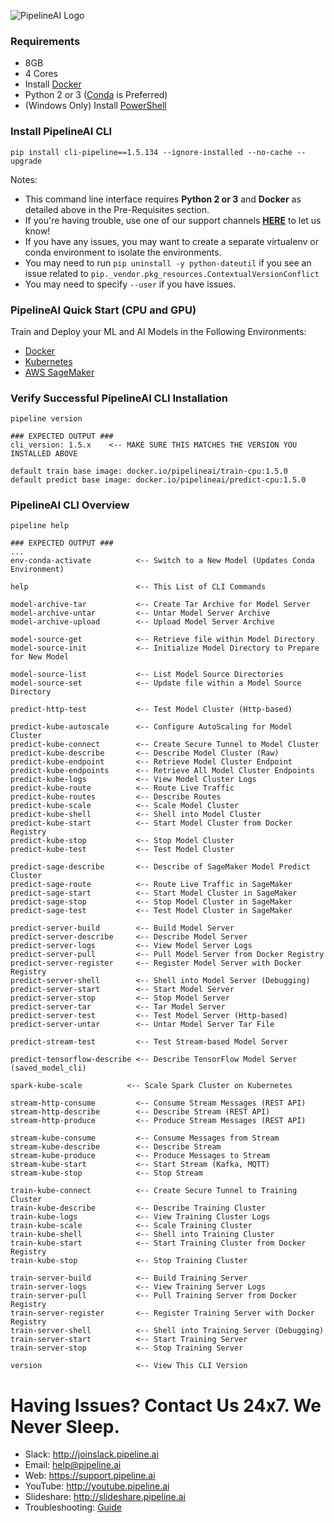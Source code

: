 ![PipelineAI Logo](http://pipeline.ai/assets/img/logo/pipelineai-split-black-258x62.png)

### Requirements
* 8GB
* 4 Cores
* Install [Docker](https://www.docker.com/community-edition#/download)
* Python 2 or 3 ([Conda](https://conda.io/docs/install/quick.html) is Preferred)
* (Windows Only) Install [PowerShell](https://github.com/PowerShell/PowerShell/tree/master/docs/installation) 

### Install PipelineAI CLI
```
pip install cli-pipeline==1.5.134 --ignore-installed --no-cache --upgrade
```
Notes: 
* This command line interface requires **Python 2 or 3** and **Docker** as detailed above in the Pre-Requisites section.
* If you're having trouble, use one of our support channels [**HERE**](/docs/troubleshooting) to let us know!
* If you have any issues, you may want to create a separate virtualenv or conda environment to isolate the environments.
* You may need to run `pip uninstall -y python-dateutil` if you see an issue related to `pip._vendor.pkg_resources.ContextualVersionConflict`
* You may need to specify `--user` if you have issues.

### PipelineAI Quick Start (CPU and GPU)
Train and Deploy your ML and AI Models in the Following Environments:
* [Docker](/docs/quickstart/docker)
* [Kubernetes](/docs/quickstart/kubernetes)
* [AWS SageMaker](/docs/quickstart/sagemaker)

### Verify Successful PipelineAI CLI Installation
```
pipeline version

### EXPECTED OUTPUT ###
cli_version: 1.5.x    <-- MAKE SURE THIS MATCHES THE VERSION YOU INSTALLED ABOVE

default train base image: docker.io/pipelineai/train-cpu:1.5.0     
default predict base image: docker.io/pipelineai/predict-cpu:1.5.0 
```

### PipelineAI CLI Overview
```
pipeline help

### EXPECTED OUTPUT ###
...
env-conda-activate          <-- Switch to a New Model (Updates Conda Environment)

help                        <-- This List of CLI Commands

model-archive-tar           <-- Create Tar Archive for Model Server
model-archive-untar         <-- Untar Model Server Archive
model-archive-upload        <-- Upload Model Server Archive

model-source-get            <-- Retrieve file within Model Directory
model-source-init           <-- Initialize Model Directory to Prepare for New Model

model-source-list           <-- List Model Source Directories 
model-source-set            <-- Update file within a Model Source Directory

predict-http-test           <-- Test Model Cluster (Http-based)

predict-kube-autoscale      <-- Configure AutoScaling for Model Cluster
predict-kube-connect        <-- Create Secure Tunnel to Model Cluster 
predict-kube-describe       <-- Describe Model Cluster (Raw)
predict-kube-endpoint       <-- Retrieve Model Cluster Endpoint 
predict-kube-endpoints      <-- Retrieve All Model Cluster Endpoints
predict-kube-logs           <-- View Model Cluster Logs 
predict-kube-route          <-- Route Live Traffic  
predict-kube-routes         <-- Describe Routes
predict-kube-scale          <-- Scale Model Cluster
predict-kube-shell          <-- Shell into Model Cluster
predict-kube-start          <-- Start Model Cluster from Docker Registry
predict-kube-stop           <-- Stop Model Cluster
predict-kube-test           <-- Test Model Cluster

predict-sage-describe       <-- Describe of SageMaker Model Predict Cluster
predict-sage-route          <-- Route Live Traffic in SageMaker
predict-sage-start          <-- Start Model Cluster in SageMaker
predict-sage-stop           <-- Stop Model Cluster in SageMaker
predict-sage-test           <-- Test Model Cluster in SageMaker

predict-server-build        <-- Build Model Server
predict-server-describe     <-- Describe Model Server
predict-server-logs         <-- View Model Server Logs
predict-server-pull         <-- Pull Model Server from Docker Registry
predict-server-register     <-- Register Model Server with Docker Registry
predict-server-shell        <-- Shell into Model Server (Debugging)
predict-server-start        <-- Start Model Server
predict-server-stop         <-- Stop Model Server
predict-server-tar          <-- Tar Model Server
predict-server-test         <-- Test Model Server (Http-based)
predict-server-untar        <-- Untar Model Server Tar File

predict-stream-test         <-- Test Stream-based Model Server

predict-tensorflow-describe <-- Describe TensorFlow Model Server (saved_model_cli)

spark-kube-scale          <-- Scale Spark Cluster on Kubernetes

stream-http-consume         <-- Consume Stream Messages (REST API)
stream-http-describe        <-- Describe Stream (REST API)
stream-http-produce         <-- Produce Stream Messages (REST API)

stream-kube-consume         <-- Consume Messages from Stream
stream-kube-describe        <-- Describe Stream
stream-kube-produce         <-- Produce Messages to Stream
stream-kube-start           <-- Start Stream (Kafka, MQTT)
stream-kube-stop            <-- Stop Stream

train-kube-connect          <-- Create Secure Tunnel to Training Cluster
train-kube-describe         <-- Describe Training Cluster
train-kube-logs             <-- View Training Cluster Logs
train-kube-scale            <-- Scale Training Cluster
train-kube-shell            <-- Shell into Training Cluster
train-kube-start            <-- Start Training Cluster from Docker Registry
train-kube-stop             <-- Stop Training Cluster

train-server-build          <-- Build Training Server
train-server-logs           <-- View Training Server Logs
train-server-pull           <-- Pull Training Server from Docker Registry
train-server-register       <-- Register Training Server with Docker Registry
train-server-shell          <-- Shell into Training Server (Debugging)
train-server-start          <-- Start Training Server
train-server-stop           <-- Stop Training Server

version                     <-- View This CLI Version
```

# Having Issues?  Contact Us 24x7.  We Never Sleep.
* Slack:  http://joinslack.pipeline.ai
* Email:  [help@pipeline.ai](mailto:help@pipeline.ai)
* Web:  https://support.pipeline.ai
* YouTube:  http://youtube.pipeline.ai
* Slideshare:  http://slideshare.pipeline.ai
* Troubleshooting:  [Guide](/docs/troubleshooting)
